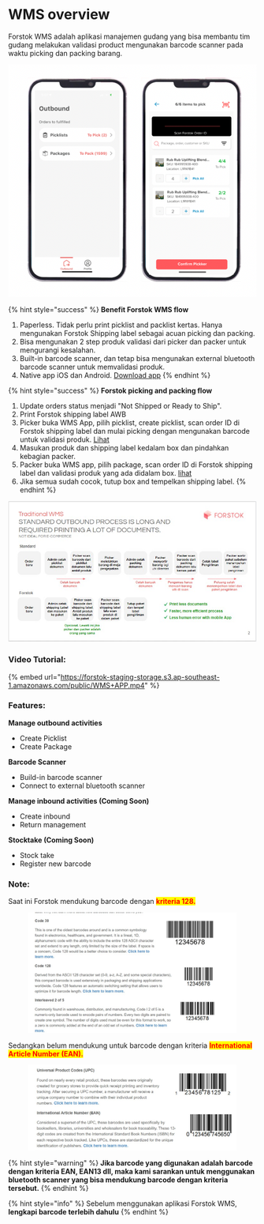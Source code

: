 # WMS overview

Forstok WMS adalah aplikasi manajemen gudang yang bisa membantu tim gudang melakukan validasi product mengunakan barcode scanner pada waktu picking dan packing barang.&#x20;

<img src="../../.gitbook/assets/Screen Shot 2022-03-22 at 4.42.12 PM (1).png" alt="" data-size="original">

{% hint style="success" %}
**Benefit Forstok WMS flow**

1. Paperless. Tidak perlu print picklist and packlist kertas. Hanya mengunakan Forstok Shipping label sebagai acuan picking dan packing.
2. Bisa mengunakan 2 step produk validasi dari picker dan packer untuk mengurangi kesalahan.&#x20;
3. Built-in barcode scanner, dan tetap bisa mengunakan external bluetooth barcode scanner untuk memvalidasi produk.
4. Native app iOS dan Android. [Download app](download-wms-app.md)
{% endhint %}

{% hint style="success" %}
**Forstok picking and packing flow**

1. &#x20;Update orders status menjadi "Not Shipped or Ready to Ship".&#x20;
2. Print Forstok shipping label AWB
3. Picker buka WMS App, pilih picklist, create picklist, scan order ID di Forstok shipping label dan mulai picking dengan mengunakan barcode untuk validasi produk. [Lihat](picklist.md)
4. Masukan produk dan shipping label kedalam box dan pindahkan kebagian packer.&#x20;
5. Packer buka WMS app, pilih package, scan order ID di Forstok shipping label dan  validasi produk yang ada didalam box. [lihat](package.md)
6. Jika semua sudah cocok, tutup box and tempelkan shipping label.
{% endhint %}

![](<../../.gitbook/assets/Screenshot 2022-03-28 094228.jpg>)

### Video Tutorial:

{% embed url="https://forstok-staging-storage.s3.ap-southeast-1.amazonaws.com/public/WMS+APP.mp4" %}

### Features:

&#x20;**Manage outbound activities**

* Create Picklist
* Create Package

**Barcode Scanner**

* Build-in barcode scanner
* Connect to external bluetooth scanner

**Manage inbound activities (Coming Soon)**

* Create inbound
* Return management

**Stocktake (Coming Soon)**

* Stock take
* Register new barcode

### **Note:**

Saat ini Forstok mendukung barcode dengan <mark style="color:red;">**kriteria 128.**</mark>

<figure><img src="../../.gitbook/assets/WhatsApp Image 2023-03-20 at 09.48.30.jpeg" alt=""><figcaption></figcaption></figure>

Sedangkan belum mendukung untuk barcode dengan kriteria <mark style="color:red;">**International Article Number (EAN).**</mark>

<figure><img src="../../.gitbook/assets/WhatsApp Image 2023-03-20 at 09.48.32.jpeg" alt=""><figcaption></figcaption></figure>

{% hint style="warning" %}
**Jika barcode yang digunakan adalah barcode dengan kriteria EAN, EAN13 dll, maka kami sarankan untuk menggunakan bluetooth scanner yang bisa mendukung barcode dengan kriteria tersebut.**&#x20;
{% endhint %}

{% hint style="info" %}
Sebelum menggunakan aplikasi Forstok WMS,  **lengkapi barcode terlebih dahulu**
{% endhint %}
